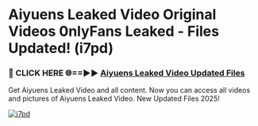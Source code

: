 # Aiyuens Leaked Video Original Videos 0nlyFans Leaked - Files Updated! (i7pd)

<h3>🔴 CLICK HERE 🌐==►► <a href="https://tinyurl.com/2jnfzry5" rel="nofollow">Aiyuens Leaked Video Updated Files</a></h3>

Get Aiyuens Leaked Video and all content. Now you can access all videos and pictures of Aiyuens Leaked Video. New Updated Files 2025!

[![i7pd](https://i.imgur.com/GyGTBgg.gif)](https://tinyurl.com/2jnfzry5)
